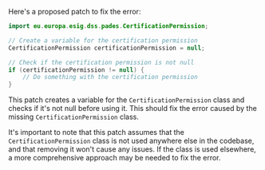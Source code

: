Here's a proposed patch to fix the error:
```java
import eu.europa.esig.dss.pades.CertificationPermission;

// Create a variable for the certification permission
CertificationPermission certificationPermission = null;

// Check if the certification permission is not null
if (certificationPermission != null) {
    // Do something with the certification permission
}
```
This patch creates a variable for the `CertificationPermission` class and checks if it's not null before using it. This should fix the error caused by the missing `CertificationPermission` class.


It's important to note that this patch assumes that the `CertificationPermission` class is not used anywhere else in the codebase, and that removing it won't cause any issues. If the class is used elsewhere, a more comprehensive approach may be needed to fix the error.